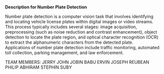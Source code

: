 
**Description for Number Plate Detection**

Number plate detection is a computer vision task that involves identifying and locating vehicle license plates within digital images or video streams.
This process typically includes several stages: image acquisition, preprocessing (such as noise reduction and contrast enhancement), object detection to locate the plate region,
and optical character recognition (OCR) to extract the alphanumeric characters from the detected plate. Applications of number plate detection include traffic monitoring,
automated toll collection, parking management, and law enforcement.

TEAM MEMBERS:
   JERRY JOHN
   JOBIN BABU
   ERVIN JOSEPH
   REUBEAN PHILIP ABHIRAM 
   STEPHIN SUBY
